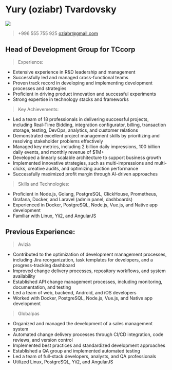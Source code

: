 # Yury (oziabr) Tvardovsky

![](https://avatars0.githubusercontent.com/u/5451508)

> +996 555 755 925
> oziabr@gmail.com

## Head of Development Group for TCcorp

> Experience:

- Extensive experience in R&D leadership and management
- Successfully led and managed cross-functional teams
- Proven track record in developing and implementing development processes and strategies
- Proficient in driving product innovation and successful experiments
- Strong expertise in technology stacks and frameworks

> Key Achievements:

- Led a team of 18 professionals in delivering successful projects, including Real-Time Bidding, integration configurator, billing, transaction storage, testing, DevOps, analytics, and customer relations
- Demonstrated excellent project management skills by prioritizing and resolving stakeholder problems effectively
- Managed key metrics, including 2 billion daily impressions, 100 billion daily events, and monthly revenue of $1M+
- Developed a linearly scalable architecture to support business growth
- Implemented innovative strategies, such as multi-impressions and multi-clicks, creative audits, and optimizing auction performance
- Successfully maximized profit margin through AI-driven approaches

> Skills and Technologies:

- Proficient in Node.js, Golang, PostgreSQL, ClickHouse, Prometheus, Grafana, Docker, and Laravel (admin panel, dashboards)
- Experienced in Docker, PostgreSQL, Node.js, Vue.js, and Native app development
- Familiar with Linux, Yii2, and AngularJS

## Previous Experience:

> Avizia

- Contributed to the optimization of development management processes, including Jira reorganization, task templates for developers, and a progress-tracking dashboard
- Improved change delivery processes, repository workflows, and system availability
- Established API change management processes, including monitoring, documentation, and testing
- Led a team of web, backend, Android, and iOS developers
- Worked with Docker, PostgreSQL, Node.js, Vue.js, and Native app development

> Globalpas

- Organized and managed the development of a sales management system
- Automated change delivery processes through CI/CD integration, code reviews, and version control
- Implemented best practices and standardized development approaches
- Established a QA group and implemented automated testing
- Led a team of full-stack developers, analysts, and QA professionals
- Utilized Linux, PostgreSQL, Yii2, and AngularJS
